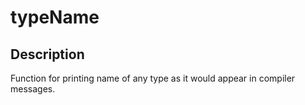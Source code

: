 # typeName

## Description
Function for printing name of any type as it would appear in compiler messages.
